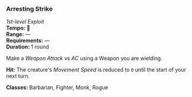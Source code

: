 ### Arresting Strike
*1st-level Exploit*  
**Tempo:** 🔺  
**Range:** —  
**Requirements:** —  
**Duration:** 1 round  

Make a *Weapon Attack* vs *AC* using a Weapon you are wielding.

**Hit:** The creature's *Movement Speed* is reduced to `0` until the start of your next turn.

**Classes:** Barbarian, Fighter, Monk, Rogue
